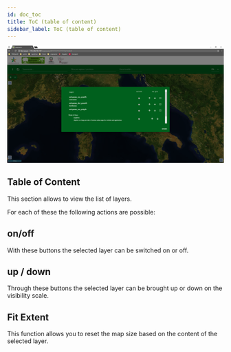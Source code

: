 ```yaml
---
id: doc_toc
title: ToC (table of content)
sidebar_label: ToC (table of content)
---
```


![toc.png](assets/toc.png)

## Table of Content

This section allows to view the list of layers.

For each of these the following actions are possible:

## on/off

With these buttons the selected layer can be switched on or off.

## up / down

Through these buttons the selected layer can be brought up or down on the visibility scale.

## Fit Extent

This function allows you to reset the map size based on the content of the selected layer.
